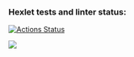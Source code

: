 ### Hexlet tests and linter status:

[![Actions Status](https://github.com/V1adimirrr/frontend-project-44/workflows/hexlet-check/badge.svg)](https://github.com/V1adimirrr/frontend-project-44/actions)

<a href="https://codeclimate.com/github/V1adimirrr/frontend-project-44/maintainability"><img src="https://api.codeclimate.com/v1/badges/c93a8b902a24fa2ed718/maintainability" /></a>
